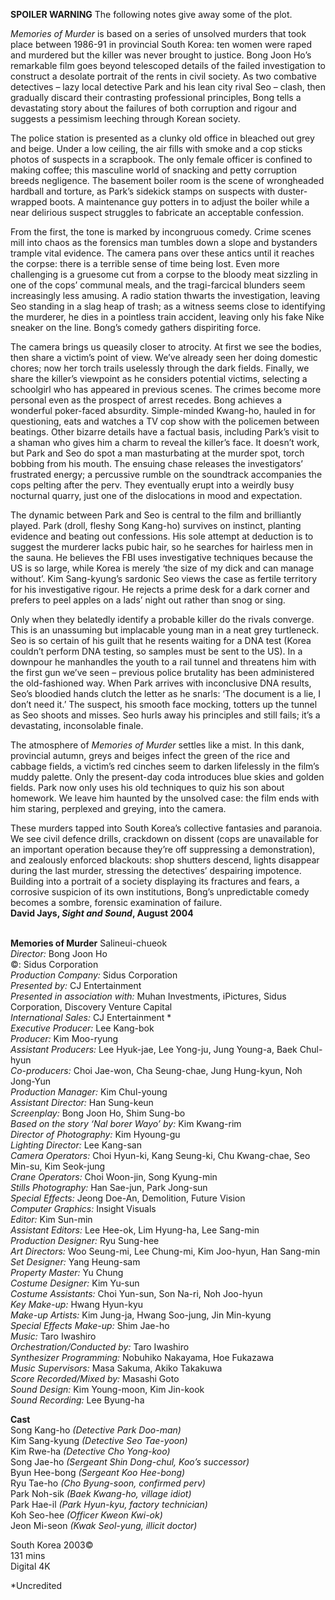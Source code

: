
**SPOILER WARNING** The following notes give away some of the plot.

_Memories of Murder_ is based on a series of unsolved murders that took place between 1986-91 in provincial South Korea: ten women were raped and murdered but the killer was never brought to justice. Bong Joon Ho’s remarkable film goes beyond telescoped details of the failed investigation to construct a desolate portrait of the rents in civil society. As two combative detectives – lazy local detective Park and his lean city rival Seo – clash, then gradually discard their contrasting professional principles, Bong tells a devastating story about the failures of both corruption and rigour and suggests a pessimism leeching through Korean society.

The police station is presented as a clunky old office in bleached out grey and beige. Under a low ceiling, the air fills with smoke and a cop sticks photos of suspects in a scrapbook. The only female officer is confined to making coffee; this masculine world of snacking and petty corruption breeds negligence. The basement boiler room is the scene of wrongheaded hardball and torture, as Park’s sidekick stamps on suspects with duster-wrapped boots. A maintenance guy potters in to adjust the boiler while a near delirious suspect struggles to fabricate an acceptable confession.

From the first, the tone is marked by incongruous comedy. Crime scenes mill into chaos as the forensics man tumbles down a slope and bystanders trample vital evidence. The camera pans over these antics until it reaches the corpse: there is a terrible sense of time being lost. Even more challenging is a gruesome cut from a corpse to the bloody meat sizzling in one of the cops’ communal meals, and the tragi-farcical blunders seem increasingly less amusing. A radio station thwarts the investigation, leaving Seo standing in a slag heap of trash; as a witness seems close to identifying the murderer, he dies in a pointless train accident, leaving only his fake Nike sneaker on the line. Bong’s comedy gathers dispiriting force.

The camera brings us queasily closer to atrocity. At first we see the bodies, then share a victim’s point of view. We’ve already seen her doing domestic chores; now her torch trails uselessly through the dark fields. Finally, we share the killer’s viewpoint as he considers potential victims, selecting a schoolgirl who has appeared in previous scenes. The crimes become more personal even as the prospect of arrest recedes. Bong achieves a wonderful poker-faced absurdity. Simple-minded Kwang-ho, hauled in for questioning, eats and watches a TV cop show with the policemen between beatings. Other bizarre details have a factual basis, including Park’s visit to a shaman who gives him a charm to reveal the killer’s face. It doesn’t work, but Park and Seo do spot a man masturbating at the murder spot, torch bobbing from his mouth. The ensuing chase releases the investigators’ frustrated energy; a percussive rumble on the soundtrack accompanies the cops pelting after the perv. They eventually erupt into a weirdly busy nocturnal quarry, just one of the dislocations in mood and expectation.

The dynamic between Park and Seo is central to the film and brilliantly played. Park (droll, fleshy Song Kang-ho) survives on instinct, planting evidence and beating out confessions. His sole attempt at deduction is to suggest the murderer lacks pubic hair, so he searches for hairless men in the sauna. He believes the FBI uses investigative techniques because the US is so large, while Korea is merely ‘the size of my dick and can manage without’. Kim Sang-kyung’s sardonic Seo views the case as fertile territory for his investigative rigour. He rejects a prime desk for a dark corner and prefers to peel apples on a lads’ night out rather than snog or sing.

Only when they belatedly identify a probable killer do the rivals converge. This is an unassuming but implacable young man in a neat grey turtleneck. Seo is so certain of his guilt that he resents waiting for a DNA test (Korea couldn’t perform DNA testing, so samples must be sent to the US). In a downpour he manhandles the youth to a rail tunnel and threatens him with the first gun we’ve seen – previous police brutality has been administered the old-fashioned way. When Park arrives with inconclusive DNA results, Seo’s bloodied hands clutch the letter as he snarls: ‘The document is a lie, I don’t need it.’ The suspect, his smooth face mocking, totters up the tunnel as Seo shoots and misses. Seo hurls away his principles and still fails; it’s a devastating, inconsolable finale.

The atmosphere of _Memories of Murder_ settles like a mist. In this dank, provincial autumn, greys and beiges infect the green of the rice and cabbage fields, a victim’s red cinches seem to darken lifelessly in the film’s muddy palette. Only the present-day coda introduces blue skies and golden fields. Park now only uses his old techniques to quiz his son about homework. We leave him haunted by the unsolved case: the film ends with him staring, perplexed and greying, into the camera.

These murders tapped into South Korea’s collective fantasies and paranoia. We see civil defence drills, crackdown on dissent (cops are unavailable for an important operation because they’re off suppressing a demonstration), and zealously enforced blackouts: shop shutters descend, lights disappear during the last murder, stressing the detectives’ despairing impotence. Building into a portrait of a society displaying its fractures and fears, a corrosive suspicion of its own institutions, Bong’s unpredictable comedy becomes a sombre, forensic examination of failure.  
**David Jays, _Sight and Sound_, August 2004**
<br><br>

**Memories of Murder** Salineui-chueok<br>
_Director:_ Bong Joon Ho<br>
©:  Sidus Corporation<br>
_Production Company:_ Sidus Corporation<br>
_Presented by:_ CJ Entertainment<br>
_Presented in association with:_ Muhan Investments, iPictures, Sidus Corporation,  Discovery Venture Capital<br>
_International Sales:_ CJ Entertainment *<br>
_Executive Producer:_ Lee Kang-bok<br>
_Producer:_ Kim Moo-ryung<br>
_Assistant Producers:_ Lee Hyuk-jae, Lee Yong-ju, Jung Young-a, Baek Chul-hyun<br>
_Co-producers:_ Choi Jae-won, Cha Seung-chae, Jung Hung-kyun, Noh Jong-Yun<br>
_Production Manager:_ Kim Chul-young<br>
_Assistant Director:_ Han Sung-keun<br>
_Screenplay:_ Bong Joon Ho, Shim Sung-bo<br>
_Based on the story ‘Nal borer Wayo’ by:_  Kim Kwang-rim<br>
_Director of Photography:_ Kim Hyoung-gu<br>
_Lighting Director:_ Lee Kang-san<br>
_Camera Operators:_ Choi Hyun-ki, Kang Seung-ki, Chu Kwang-chae, Seo Min-su, Kim Seok-jung<br>
_Crane Operators:_ Choi Woon-jin, Song Kyung-min<br>
_Stills Photography:_ Han Sae-jun, Park Jong-sun<br>
_Special Effects:_ Jeong Doe-An, Demolition,  Future Vision<br>
_Computer Graphics:_ Insight Visuals<br>
_Editor:_ Kim Sun-min<br>
_Assistant Editors:_ Lee Hee-ok, Lim Hyung-ha,  Lee Sang-min<br>
_Production Designer:_ Ryu Sung-hee<br>
_Art Directors:_ Woo Seung-mi, Lee Chung-mi,  Kim Joo-hyun, Han Sang-min<br>
_Set Designer:_ Yang Heung-sam<br>
_Property Master:_ Yu Chung<br>
_Costume Designer:_ Kim Yu-sun<br>
_Costume Assistants:_ Choi Yun-sun, Son Na-ri,  Noh Joo-hyun<br>
_Key Make-up:_ Hwang Hyun-kyu<br>
_Make-up Artists:_ Kim Jung-ja, Hwang Soo-jung,  Jin Min-kyung<br>
_Special Effects Make-up:_ Shim Jae-ho<br>
_Music:_ Taro Iwashiro<br>
_Orchestration/Conducted by:_ Taro Iwashiro<br>
_Synthesizer Programming:_  Nobuhiko Nakayama, Hoe Fukazawa<br>
_Music Supervisors:_ Masa Sakuma, Akiko Takakuwa<br>
_Score Recorded/Mixed by:_ Masashi Goto<br>
_Sound Design:_ Kim Young-moon, Kim Jin-kook<br>
_Sound Recording:_ Lee Byung-ha<br>

**Cast**<br>
Song Kang-ho _(Detective Park Doo-man)_<br>
Kim Sang-kyung _(Detective Seo Tae-yoon)_<br>
Kim Rwe-ha _(Detective Cho Yong-koo)_<br>
Song Jae-ho  _(Sergeant Shin Dong-chul, Koo’s successor)_<br>
Byun Hee-bong _(Sergeant Koo Hee-bong)_<br>
Ryu Tae-ho _(Cho Byung-soon, confirmed perv)_<br>
Park Noh-sik _(Baek Kwang-ho, village idiot)_<br>
Park Hae-il _(Park Hyun-kyu, factory technician)_<br>
Koh Seo-hee _(Officer Kweon Kwi-ok)_<br>
Jeon Mi-seon _(Kwak Seol-yung, illicit doctor)_

South Korea 2003©<br>
131 mins<br>
Digital 4K

*Uncredited<br>
<br><br>
<!--stackedit_data:
eyJoaXN0b3J5IjpbLTEzOTE3NDA4MTddfQ==
-->